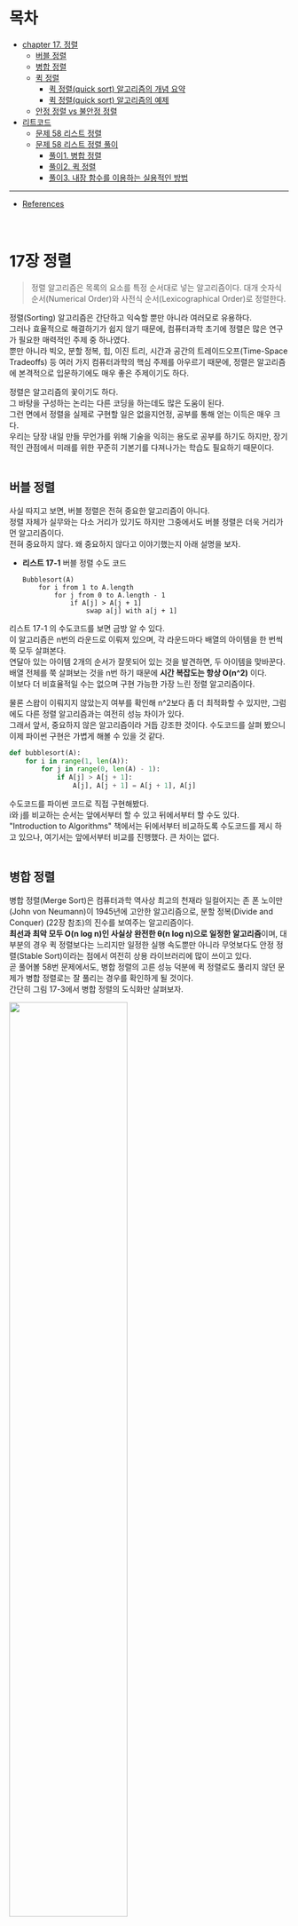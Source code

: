 # 목차
* [chapter 17. 정렬](#17장-정렬)
  + [버블 정렬](#버블-정렬)
  + [병합 정렬](#병합-정렬)
  + [퀵 정렬](#퀵-정렬)
    - [퀵 정렬(quick sort) 알고리즘의 개념 요약](#퀵-정렬quick-sort-알고리즘의-개념-요약)
    - [퀵 정렬(quick sort) 알고리즘의 예제](#퀵-정렬quick-sort-알고리즘의-예제)
  + [안정 정렬 vs 불안정 정렬](#안정-정렬-vs-불안정-정렬)
* [리트코드](#리트코드)
  + [문제 58 리스트 정렬](#문제-58-리스트-정렬)
  + [문제 58 리스트 정렬 풀이](#문제-58-리스트-정렬-풀이)
    - [풀이1. 병합 정렬](#풀이1-병합-정렬)
    - [풀이2. 퀵 정렬](#풀이2-퀵-정렬)
    - [풀이3. 내장 함수를 이용하는 실용적인 방법](#풀이3-내장-함수를-이용하는-실용적인-방법)
---
* [References](#references)
<br><br><br>


# 17장 정렬
> 정렬 알고리즘은 목록의 요소를 특정 순서대로 넣는 알고리즘이다. 대개 숫자식 순서(Numerical Order)와 사전식 순서(Lexicographical Order)로 정렬한다.

정렬(Sorting) 알고리즘은 간단하고 익숙할 뿐만 아니라 여러모로 유용하다.<br>
그러나 효율적으로 해결하기가 쉽지 않기 때문에, 컴퓨터과학 초기에 정렬은 많은 연구가 필요한 매력적인 주제 중 하나였다.<br>
뿐만 아니라 빅오, 분할 정복, 힙, 이진 트리, 시간과 공간의 트레이드오프(Time-Space Tradeoffs) 등 여러 가지 컴퓨터과학의 핵심 주제를 아우르기 때문에, 정렬은 알고리즘에 본격적으로 입문하기에도 매우 좋은 주제이기도 하다.

정렬은 알고리즘의 꽃이기도 하다.<br>
그 바탕을 구성하는 논리는 다른 코딩을 하는데도 많은 도움이 된다.<br>
그런 면에서 정렬을 실제로 구현할 일은 없을지언정, 공부를 통해 얻는 이득은 매우 크다. <br>
우리는 당장 내일 만들 무언가를 위해 기술을 익히는 용도로 공부를 하기도 하지만, 장기적인 관점에서 미래를 위한 꾸준히 기본기를 다져나가는 학습도 필요하기 때문이다.
<br><br>

## 버블 정렬
사실 따지고 보면, 버블 정렬은 전혀 중요한 알고리즘이 아니다.<br>
정렬 자체가 실무와는 다소 거리가 있기도 하지만 그중에서도 버블 정렬은 더욱 거리가 먼 알고리즘이다.<br>
전혀 중요하지 않다. 왜 중요하지 않다고 이야기했는지 아래 설명을 보자.

* **리스트 17-1** 버블 정렬 수도 코드<br>

  ```
  Bubblesort(A)
      for i from 1 to A.length
          for j from 0 to A.length - 1
              if A[j] > A[j + 1]
                  swap a[j] with a[j + 1]
  ```
리스트 17-1 의 수도코드를 보면 금방 알 수 있다.<br>
이 알고리즘은 n번의 라운드로 이뤄져 있으며, 각 라운드마다 배열의 아이템을 한 번씩 쭉 모두 살펴본다.<br>
연달아 있는 아이템 2개의 순서가 잘못되어 있는 것을 발견하면, 두 아이템을 맞바꾼다.<br>
배열 전체를 쭉 살펴보는 것을 n번 하기 때문에 **시간 복잡도는 항상 O(n^2)** 이다. <br>
이보다 더 비효율적일 수는 없으며 구현 가능한 가장 느린 정렬 알고리즘이다.

물론 스왑이 이뤄지지 않았는지 여부를 확인해 n^2보다 좀 더 최적화할 수 있지만, 그럼에도 다른 정렬 알고리즘과는 여전히 성능 차이가 있다.<br>
그래서 앞서, 중요하지 않은 알고리즘이라 거듭 강조한 것이다.
수도코드를 살펴 봤으니 이제 파이썬 구현은 가볍게 해볼 수 있을 것 같다.

```python
def bubblesort(A):
    for i in range(1, len(A)):
        for j in range(0, len(A) - 1):
            if A[j] > A[j + 1]:
                A[j], A[j + 1] = A[j + 1], A[j]
```
수도코드를 파이썬 코드로 직접 구현해봤다.<br>
i와 j를 비교하는 순서는 앞에서부터 할 수 있고 뒤에서부터 할 수도 있다.<br>
"Introduction to Algorithms" 책에서는 뒤에서부터 비교하도록 수도코드를 제시 하고 있으나, 여기서는 앞에서부터 비교를 진행했다. 큰 차이는 없다.
<br><br>

## 병합 정렬
병합 정렬(Merge Sort)은 컴퓨터과학 역사상 최고의 천재라 일컬어지는 존 폰 노이만(John von Neumann)이 1945년에 고안한 알고리즘으로, 분할 정복(Divide and Conquer) (22장 참조)의 진수를 보여주는 알고리즘이다.<br>
**최선과 최악 모두 O(n log n)인 사실상 완전한 θ(n log n)으로 일정한 알고리즘**이며, 대부분의 경우 퀵 정렬보다는 느리지만 일정한 실행 속도뿐만 아니라 무엇보다도 안정 정렬(Stable Sort)이라는 점에서 여전히 상용 라이브러리에 많이 쓰이고 있다.<br>
곧 풀어볼 58번 문제에서도, 병합 정렬의 고른 성능 덕분에 퀵 정렬로도 풀리지 않던 문제가 병합 정렬로는 잘 풀리는 경우를 확인하게 될 것이다.<br>
간단히 그림 17-3에서 병합 정렬의 도식화만 살펴보자.

<img src="https://user-images.githubusercontent.com/55045377/125877575-b4b00f9c-d7a8-4b8a-b9f6-533dded212a3.png" width=65% height=65%>

이 그림에서 우리는 분할 정복으로 일정하게 정렬이 이뤄지는 병합 정렬의 특징을 잘 파악할 수 있다.<br>
[38, 27, 43, 3, 9, 82, 10]인 입력값은 [38, 27, 43, 3]과 [9, 82, 10]으로 두 부분으로 분할, 다시 [38, 27], [43, 3], [9, 82 ], [10]으로 네 부분으로 분할 등의 방식으로 각각 더 이상 쪼갤 수 없을 때까지 계속해서 분할한 후, 분할이 끝나면 정렬하면서 정복해 나간다.<br>
분할 정복에 대해서는 22장에서 좀 더 자세히 살펴본다.

## 퀵 정렬
퀵 정렬(Quick Sort)은 영국의 컴퓨터과학자 토니 호어(Tony Hoare)가 1959년에 고안한 알고리즘으로, 피벗을 기준으로 좌우를 나누는 특징 때문에 파티션 교환 정렬(Partition-Exchange Sort)이라고도 불리운다. <br>
병합 정렬과 마찬가지로 분할 정복 알고리즘이며 여기에 피벗(Pivot)이라는 개념을 통해 피벗보다 작으면 왼쪽, 크면 오른쪽과 같은 방식으로 파티셔닝하면서 쪼개 나간다.<br>
여러 가지 변형과 개선 버전이 있는데 여기서는 N.로무토(Lomuto)가 구현한 파티션 계획(Partition Scheme)을 살펴본다.

로무토 파티션이란 항상 맨 오른쪽의 피벗을 택하는 단순한 방식으로, 토니 호어가 고안한 최초의 퀵 정렬 알고리즘보다도 훨씬 더 간결하고 이해하기 쉽기 때문에 퀵 정렬을 소개할 때는 항상 맨 처음에 언급되며, "Introduction to Algorithms"에서도 '퀵 정렬 맨 처음에 등장하는 가장 기본적인 방식이기도 하다.<br>
그렇다면 리스트 17-2의 수도코드를 기준으로 살펴보자.

* **리스트 17-2** 퀵 정렬 수도코드
  ```
  Quicksort(A, lo, hi)
      if lo < hi then
          pivot := partition(A, lo, hi)
          Quicksort(A, lo, pivot - 1)
          Quicksort(A, pivot + 1, hi)
  ```
이 수도코드는 퀵 정렬의 메인 함수에서부터 시작한다.<br>
파티션을 나누고 각각 재귀 호출하는 전형적인 분할 정복 구조를 띤다. <br>
이 수도코드를 실제 동작 가능한 파이썬 코드로 구현해보면 다음과 같다.
```python
def quicksort(A, lo, hi):
...
    if lo < hi:
        pivot = partition(lo, hi)
        quicksort(A, lo, pivot - 1)
        quicksort(A, pivot + 1, hi)
```
<br>

이제 리스트 17-3에서 파티션을 나누는 함수의 수도코드를 살펴보자.
* **리스트 17-3** 퀵 정렬 로무토 파티션 함수 수도코드

  ```
  partition(A, lo, hi)
      pivot := A[hi]
      i := lo
      for j := lo to hi do
          if A[j] < pivot then
              swap A[i] wlth A[j]
              i := i + 1
      swap A[i] with A[hi]
      return i
  ```
이 코드는 앞서 언급한 퀵 소트의 가장 간단한 분할 알고리즘인 로무토 파티션 수도코드로, 로무토 파티션은 맨 오른쪽을 피벗으로 정하는 가장 단순한 방식이다.<br>
이를 파이썬 코드로 구현하면 다음과 같다.<br>
수도코드와 기본적인 알고리즘은 동일하며, 변수명만 i, j에서 left, right로, 좀 더 직관적으로 살짝 수정해봤다.
```python
def partition(lo, hi):
    pivot = A[hi]
    left = lo
    for right in range(lo, hi):
        if A[right] < pivot:
            A[left], A[right] = A[right], A[left]
            left += 1
    A[left], A[hi] = A[hi], A[left]
    return left
```
여기서 피벗은 맨 오른쪽 값을 기준으로 하며, 이를 기준으로 2개의 포인터가 이동해서 오른쪽 포인터의 값이 피벗보다 작다면 서로 스왑하는 형태로 진행된다.<br>
이를 도식화해보면 다음 그림 17-4와 같다.

<img src="https://user-images.githubusercontent.com/55045377/126113632-8b83244b-d86f-44db-9363-cdacebd25265.png" width=50% height=50%>

이 그림에서 보듯이 오른쪽 right 포인터가 이동하면서 피벗의 값이 오른쪽 값보다 더 클 때, 왼쪽과 오른쪽의 스왑이 진행된다.<br>
스왑 이후에는 왼쪽 left 포인터가 함께 이동한다.<br>
여기서 피벗의 값은 4 이므로, 오른쪽 포인터가 끝에 도달하게 되면 4 미만인 값은 왼쪽으로, 4 이상인 값은 오른쪽에 위치하게 된다. <br>
그리고 왼쪽 포인터의 위치로 피벗 아이템이 이동한다.<br>
즉 그림 17-4에서 최종 결과인 8)을 보면, 4를 기준으로 작은 값은 왼쪽에, 큰 값은 오른쪽으로 분할되어 있고, 피벗이 그 중앙으로 이동하는 모습을 확인할 수 있다.<br>
이렇게 계속 분할하면서 정복을 진행하여 코드 기준으로 lo < hi를 만족하지 않을 때까지, 즉 서로 위치가 역전할 때까지 계속 재귀로 반복되면서 정렬이 완료된다.<br>
중첩 함수를 이용해 파이썬답게 구현해 좀 더 깔끔하게 정리한 전체 코드는 다음과 같다.
```python
def quicksort(A, lo, hi):
    def partition(lo, hi):
        pivot = A[hi]
        left = lo
        for right in range(lo, hi):
            if A[right] < pivot:
                A[left], A[right] = A[right], A[left]
                left += 1
        A[left], A[hi] = A[hi], A[left]
        return left
        
    if lo < hi:
        pivot = partition(lo, hi)
        quicksort(A, lo, pivot - 1)
        quicksort(A, pivot + 1, hi)
```
퀵 정렬은 그 이름처럼 매우 빠르며 굉장히 효율적인 알고리즘이다. 그러나 **최악의 경우에는 O(n^2)** 이 된다.<br>
만약 이미 정렬된 배열이 입력값으로 들어왔다고 가정해보자.<br>
이 경우 피벗은 계속 오른쪽에 위치하게 되므로 파티셔닝이 전혀 이뤄지지 않는다.<br>
이때 n번의 라운드에 걸쳐 결국 전체를 비교하기 때문에, 버블 정렬과 다를 바 없는 최악의 성능을 보이게 된다.<br>
항상 일정한 성능을 보이는 병합 정렬과 달리, 퀵 정렬은 이처럼 입력값에 따라 성능 편차가 심한 편이다.<br>
하지만 피벗을 선택하는 알고리즘을 개선해 퀵 정렬을 좀 더 최적화하는 등 이미 다양한 연구 결과가 많이 나와 있기도 하다.
<br><br>

### 퀵 정렬(quick sort) 알고리즘의 개념 요약
* **과정 설명**
  1. 리스트 안에 있는 한 요소를 선택한다. 이렇게 고른 원소를 피벗(pivot) 이라고 한다.
  2. 피벗을 기준으로 피벗보다 작은 요소들은 모두 피벗의 왼쪽으로 옮겨지고 피벗보다 큰 요소들은 모두 피벗의 오른쪽으로 옮겨진다. (피벗을 중심으로 왼쪽: 피벗보다 작은 요소들, 오른쪽: 피벗보다 큰 요소들)
  3. 피벗을 제외한 왼쪽 리스트와 오른쪽 리스트를 다시 정렬한다.
      * 분할된 부분 리스트에 대하여 순환 호출 을 이용하여 정렬을 반복한다.
      * 부분 리스트에서도 다시 피벗을 정하고 피벗을 기준으로 2개의 부분 리스트로 나누는 과정을 반복한다.
  4. 부분 리스트들이 더 이상 분할이 불가능할 때까지 반복한다.
      * 부분 리스트들이 더 이상 분할이 불가능할 때까지 반복한다.<br><br>
        <img src="https://user-images.githubusercontent.com/55045377/126121380-afed4e11-df2f-4612-bc5e-88d9c795057f.png" width=60% height=60%>
        
<br><br>

### 퀵 정렬(quick sort) 알고리즘의 예제
배열에 5, 3, 8, 4, 9, 1, 6, 2, 7이 저장되어 있다고 가정하고 자료를 오름차순으로 정렬해 보자.<br><br>

<img src="https://user-images.githubusercontent.com/55045377/126122115-5db293b7-a0a3-4dc5-a76d-0ccf25a9a0af.png" width=80% height=80%>

<br><br>

## 안정 정렬 vs 불안정 정렬
> 안정 정렬(Stable Sort) 알고리즘은 중복된 값을 입력 순서와 동일하게 정렬한다.

퀵 정렬의 또 다른 문제점은 안정 정렬이 아니라는 점이다.<br>
예를 들어 다음 그림 17-5와 같이, 지역별 발송 시각을 시간 순으로 정렬한 택배 발송 로그가 있다고 가정해보자.

**안정 정렬의 경우에는** 기존의 시간 순으로 정렬했던 순서는 지역명으로 재정렬하더라도 기존 순서가 그대로 유지된 상태에서 정렬이 이뤄진다. 그러나 **불안정 정렬의 경우에는** 시간 순으로 정렬한 값을 지역명으로 재정렬하면 기존의 정렬 순서는 무시된 채 모두 뒤죽박죽 뒤섞이고 만다.

<img src="https://user-images.githubusercontent.com/55045377/126247727-b2e97d71-fb63-45e8-ab85-81f37ad78375.png" width=80% height=80%>

이처럼 입력값이 유지되는 안정 정렬 알고리즘이 유지되지 않는 불안정 정렬 알고리즘보다 훨씬 더 유용하리라는 점은 쉽게 예상할 수 있을 것이다.

대표적으로 병합 정렬은 안정 정렬이며, 심지어 버블 정렬 또한 안정 정렬이다.<br>
반면 퀵 정렬은 불안정 정렬이다. 게다가 입력값에 따라 버블 정렬 만큼이나 느려질 수 있다.<br>
그야말로 최고의 알고리즘으로 칭송받던 퀵 정렬이 경우에 따라서는 최악의 알고리즘이 될 수도 있다.<br>
이처럼 고르지 않은 성능 탓에 실무에서는 병합 정렬이 여전히 활발히 쓰이고 있으며, 파이썬의 기본 정렬 알고리즘으로는 6장 156페이지에서 살펴본 것처럼 병합 정렬과 삽입 정렬을 휴리스틱하게 조합한 팀소트(Timsort)를 사용한다.
<br><br>

# 리트코드
## 문제 58 리스트 정렬
> 489p

* 연결 리스트를 O(n log n)에 정렬하라.
* 입력
  ```
  4->2->1->3
  ```
* 출력
  ```
  1->2->3->4
  ```
<br><br>

* **내가 짠 코드**<br>
  ```python
  
  ```
<br><br>

## 문제 58 리스트 정렬 풀이
### 풀이1. 병합 정렬
이 문제는 연결 리스트를 입력값으로 주기 때문에 직접 정렬을 구현해야 하는 좋은 문제지만, 시간 복잡도 O(n log n)으로 풀어야 하는 제약사항이 있다.<br>
당연히 버블 정렬 같은 알고리즘은 사용할 수 없으며 연결 리스트 입력에 대해서는 파이썬에서 정렬할 수 있는 별도의 함수를 제공하지 않기 때문에 직접 정렬 알고리즘을 구현해야 한다.

그렇다면 병합 정렬이나 퀵 정렬 정도를 생각할 수 있는데 연결 리스트는 특성상 피벗을 고정된 위치로 지정할 수밖에 없고 입력값에 따라 성능의 편차가 심하므로, 여기서는 우선 병합 정렬로 구현을 시도해보자. <br>
입력값에 따른 성능 편차는 이후 퀵 정렬 풀이에서 다시 자세하게 살펴볼 것이다.

입력값 -1->5->3->4->0 연결 리스트의 병합 정렬 과정을 도식화해보면 그림 17-6과 같다.

<img src="https://user-images.githubusercontent.com/55045377/126266980-c978cc30-47e4-4ca3-86de-9abda0cc7bb0.png" width=50% height=50%>

먼저 병합 정렬의 분할 정복(Divide and Conquer)을 위해서는 중앙을 분할(Divide)해야 한다.<br>
이 그림에서도 5를 기준으로 분할하는 과정이 잘 나타나 있다.<br>
그러나 연결 리스트는 전체 길이를 알 수 없기 때문에 여기서는 다음과 같이 런너(Runner) 기법을 활용해보자.

```python
half, slow, fast = None, head, head
while fast and fast.next:
    half, slow, fast = slow, slow.next, fast.next.next
half.next = None
```
half, slow, fast 3개 변수를 만들어 두고 slow는 한 칸씩, fast는 두 칸씩 앞으로 이동한다.<br>
**이렇게 하면 fast가 맨 끝에 도달했을 때 slow는 중앙에 도착해 있을 것이다.**<br>
half는 slow의 바로 이전 값으로 한다.<br>
그리고 마지막에는 half.next = None으로 half 위치를 기준으로 연결 리스트 관계를 끊어버린다. <br>
그림 17-6에서는 5가 half가 된다. 

이제 다음과 같이 분할해서 재귀 호출을 진행해보자.
```python
def sortList(self, head: ListNode) -> ListNode:
    ...
    l1 = self.sortList(head)
    l2 = self.sortList(slow)
```
head는 시작 노드이고, slow는 우리가 탐색을 통해 발견한 중앙 지점이다.<br>
그림 17-6에서는 3이 slow가 된다.<br>
이 값을 기준으로 계속 재귀 호출을 해나가면 결국 연결 리스트는 -1, 5, 3, 4, 0 단일 아이템으로 모두 쪼개진다.
```python
def sortList(self, head: ListNode) -> ListNode:
    ...
    return self.mergeTwoLists(l1, l2)
```
이처럼 마지막에는 최종적으로 쪼갰던 아이템을 다시 합쳐서 리턴한다. <br>
그냥 합치는 것이 아니라 다음처럼 크기 비교를 통해 정렬하면서 이어 붙인다.
```python
def mergeTwoLists(self, l1: ListNode, l2: ListNode) -> ListNode:
    if l1 and l2:
        if l1.va1 > l2.va1:
            l1, l2 = l2, l1
        l1.next = self.mergeTwoLists(l1.next, l2)
        
    return l1 or l2
```
mergeTwoLists() 메소드는 연결 리스트를 입력값으로 받아, 길이가 얼마가 되든 재귀 호출을 통해 l1의 포인터를 이동하면서 정렬해 리턴한다.<br>
여기서 return l1 or l2는 l1에 값이 있다면 항상 l1을 리턴하고, l1이 None인 경우 l2를 리턴한다.<br>
즉 l1이 우선이며, 다음과 같은 간단한 실험을 통해 확인할 수 있다.
```python
>>> 1 or None
1
>>> 1 or 2
1
>>> None or 2
2
```

이 부분은 앞서 8장 14번 '두 정렬 리스트 병합' 문제와 동일한 방식으로 풀이가 가능하다.<br>
그때는 다음과 같은 코드로 풀이했다.
```python
def mergeTwoLists(self, l1: ListNode, l2: ListNode) -> ListNode:
    if (not l1) or (l2 and l1.va1 > l2.va1):
        l1, l2 = l2, l1
    if l1:
        l1.next = se1f.mergeTwoLists(l1.next, l2)
    return l1
```
굳이 l1 or l2를 비교하지 않고 l1이 None이라면 미리 스왑해버리는 방식인데, 어떤 식으로 풀이하든 결과는 동일하다.<br>
둘 중 아무거나 마음에 드는 구현을 택하면 된다.

그렇다면 과연 이 함수가 잘 동작하는지, 최종적으로 비교가 진행될 -1->5와 0->3->4의 마지막 정렬 부분을 그림으로 나타내 자세히 살펴보자.

<img src="https://user-images.githubusercontent.com/55045377/126434287-0a59ee03-fef6-44bf-bd3e-f01ae1496fe6.png" width=50% height=50%>

코드에서 처음에는 l1에 -1, l2에는 0이 입력값으로 들어오고, l1의 next인 5는 0보다 크기 때문에 스왑한다.<br>
이후에는 스왑 없이 계속 next 순서로 3, 4로 연결된다.<br>
마지막에는 4의 next가 None이고, 이 경우 return l1 or l2 부분에서 l2 값이 리턴되며, 즉 5가 리턴된다.<br>
그림 17-7과 같은 순서로 진행이 되며, 재귀 호출된 부분들을 거슬러서 풀어보면 -1->0->3->4->5. <br>
최종 정렬이 잘 진행됐음을 확인할 수 있다.

이제 전체 코드는 다음과 같이 깔끔하게 정리할수 있다.
```python
# 두 정렬 리스트 병합
def mergeTwoLists(self, l1: ListNode, l2: ListNode) -> ListNode:
    if l1 and l2:
        if l1.val > l2.val:
            l1, l2 = l2, l1
        l1.next = self.mergeTwoLists(l1.next, l2)
        
    return l1 or l2
    
def sortList(self, head: ListNode) -> ListNode:
    if not (head and head.next):
        return head
        
    # 런너 기법 활용
    half, slow, fast = None, head, head
    while fast and fast.next:
        half, slow, fast = slow, slow.next, fast.next.next
    half.next = None
    
    # 분할 재귀 호출
    l1 = self.sortList(head)
    l2 = self.sortList(slow)
    
    return self.mergeTwoLists(l1, l2)
```
이 풀이는 **320밀리초**가 걸려, 나쁘지 않은 실행 시간 속도를 보인다.

<br>

* 실제로 돌려볼 수 있는 코드
```python
class ListNode(object):
  def __init__(self, val=0, next=None):
    self.val = val
    self.next = next

class Solution(object):
    def mergeTwoLists(self, l1: ListNode, l2: ListNode) -> ListNode:
        if l1 and l2:
            if l1.val > l2.val:
                l1, l2 = l2, l1
            l1.next = self.mergeTwoLists(l1.next, l2)
            
        return l1 or l2
        
    def sortList(self, head: ListNode) -> ListNode:
        if not (head and head.next):
            return head
            
        # 런너 기법 활용
        half, slow, fast = None, head, head
        while fast and fast.next:
            half, slow, fast = slow, slow.next, fast.next.next
        half.next = None
        
        # 분할 재귀 호출
        l1 = self.sortList(head)
        l2 = self.sortList(slow)
        
        return self.mergeTwoLists(l1, l2)
    
solution = Solution()
n1 = ListNode(3)
n2 = ListNode(1, n1)
n3 = ListNode(2, n2)
n4 = ListNode(4, n3)
print(solution.sortList(n4))
```
<br><br><br>

### 풀이2. 퀵 정렬
그렇다면 이 문제를 퀵 정렬로 풀 수 있을까? 그리고 더 빨리 풀 수 있을까? <br>
당연히 퀵 정렬로 풀 수는 있다. 그러나 이 문제를 로무토 파티션 등의 일반적인 퀵 정렬 알고리즘으로 구현하면, 타임아웃이 발생해 풀이가 불가능하다.<br>
퀵 정렬을 변형해 좀 더 최적화를 진행해야 풀이가 가능하다.<br>
하지만, 해당 풀이는 이 책의 범위를 벗어나므로 여기서는 설명하지 않는다.

직접 퀵 정렬을 그대로 구현해 테스트해본 결과, 파이썬에서는 타임아웃이 나며 풀이가 불가능했다.<br>
같은 알고리즘으로 자바와 C++는 풀이가 가능했으나, 병합 정렬보다 한참 더 오래 걸렸다. 겨우 풀이가 가능한 정도였다.<br>
문제가 발생하는 입력값은 다음과 같은 경우였다.
```
# 1,000개 입력값
[1,3,3,1,3,1,3,3,2,3,2,2,1,1,1,3,2,2,1,1,2,2,2,3,3,1,1,2,
1,2,1,3,3,2,2,1,3,1,3,1,3, ... ,3,1,2,2,2,1,3,3,3,2,3,1,
1,2,3,3,3,1,3,3,1,2,3,1,3,1,3,2,1,1,3,3,3,2,2,3,3]
```
이렇게 1, 2, 3, 단 3개의 아이템으로 구성된 1,000개 입력값으로 이뤄진 테스트 케이스가 있는데, 이 부분에서 파이썬의 퀵 정렬은 계속 타임아웃을 발생했다. <br>
퀵 정렬은 대표적인 불안정 정렬로, 같은 값이 반복될 경우에도 계속해서 스왑을 시도한다. <br>
연결 리스트는 특성상 피벗을 임의로 지정하기가 어렵기 때문에 여기서는 피벗을 항상 첫 번째 값으로 설정했는데,<br>
이 경우 이미 정렬된 리스트가 입력값으로 들어오게 되면 계속해서 불균형 리스트로 나뉘기 때문에 그림 17-8의 2)와 같은 최악의 결과를 보일 수 있다.

<img src="https://user-images.githubusercontent.com/55045377/126577494-e05370d1-707a-453d-a6cd-b212ed1444a5.png" width=70% height=70%>

이러한 문제는 이미 퀵 정렬을 소개할 때 충분히 언급한 바 있다.<br>
이처럼 퀵 정렬은 입력 값에 따라 성능의 편차가 크고 다루기가 까다롭기 때문에, 성능이 우수함에도 실무에서는 좀처럼 퀵 정렬을 사용하지 않는 이유이기도 하다.<br>
이 문제 또한 퀵 정렬로 풀이하기가 어렵다. 특히 동일한 방식으로 자바나 C++로 풀었을 때는 통과했지만, 파이썬은 계속해서 통과하지 못했다.<br>
리트코드를 비롯한 여타 코딩 테스트 플랫폼들의 타임아웃 설정의 조금 아쉬운 부분이기도 하다(동일 알고리즘으로 풀면 C++로는 풀이가 되는데, 파이썬에서는 타임이웃이 발생한다).

그렇다면 이 문제를 시간 내에 통과할 수 있는 또 다른 방법은 없을까?
<br><br><br>

### 풀이3. 내장 함수를 이용하는 실용적인 방법
사실 이 문제는 정렬 알고리즘을 직접 구현할 필요가 없다.<br>
요즘 대부분의 프로그래밍 언어들은 표준 라이브러리에서 이미 성능 좋은 정렬 알고리즘을 제공하고 있기 때문이다.<br>
앞서 봤듯이 파이썬에서도 .sort()와 sorted()를 통해 효율적인 정렬 알고리즘을 제공하고 있다. <br>
팀소트(Timsort)를 사용한다는 점 또한 이미 살펴본 바 있다.<br>
그렇다면 기본 라이브러리에서 제공하는 함수를 이용해 풀이를 진행할 수 있을까?<br>
만약 기본 라이브러리의 정렬 함수를 사용한다면 속도가 가장 빠를 것이다. C로 신중하게 구현한 팀소트를 사용하기 때문이다.<br>
실행 시간을 조금이라도 더 줄여야 하는 코딩 테스트에서는 가장 현명한 접근 방식이기도 하며, 실무에서도 당연히 이 같은 방식으로 풀이하는 편이 훨씬 더 실용적이다.

그렇다면 내장 함수를 이용하는 실용적인 풀이를 한번 진행해보자.<br>
먼저, 다음처럼 연결 리스트를 파이썬의 리스트로 만든다.
```python
lst: List = []
while p:
    lst.append(p.val)
    p = p.next
```

그다음, 파이썬의 내장 정렬 함수인 sort()를 다음과 같이 수행한다.
```python
lst.sort()
```

정렬한 리스트는 다음과 같이 다시 연결 리스트로 만든다.
```python
p = head
for i in range(len(lst)):
    p.val = lst[i]
    p = p.next
return head
```
여기서 p는 포인터다.<br>
연결 리스트를 순회하기 위한 포인터 변수를 p로 설정했고, 순회하며 값을 채워넣는 역할을 한다.<br>
그런 다음 루트 노드 head를 리턴한다.<br>
이제 전체 코드는 다음과 같다.
```python
def sortList(self, head: ListNode) -> ListNode:
    # 연결 리스트 -> 파이썬 리스트
    p = head
    lst: List = []
    while p:
        lst.append(p.val)
        p = p.next
        
    # 정렬
    lst.sort()
    
    # 파이썬 리스트 -> 연결 리스트
    p = head
    for i in range(len(lst)):
        p.val = lst[i]
        p = p.next
    return head
```
이 풀이는 **84밀리초**에 풀린다.<br>
무엇보다 단순하면서도, 직관적이고, 쉽다. <br>
놀라운 점은 연결 리스트를 리스트로 변경하는 과정이 추가됐음에도 이 방식이 가장 빠르다는 점이다.<br>
이처럼 실무에서나 코딩 테스트 시에 내장함수를 잘 활용하면 매우 효율적이기 때문에, 별도의 제약사항이 없다면 현명하게 활용할 필요가 있다.

<br><br><br>
























---
# References
* https://gmlwjd9405.github.io/2018/05/10/algorithm-quick-sort.html
  
<br><br><br>
